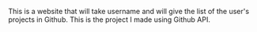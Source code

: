 This is a website that will take username and will give the list of the user's projects in Github. This is the project I made using Github API.
